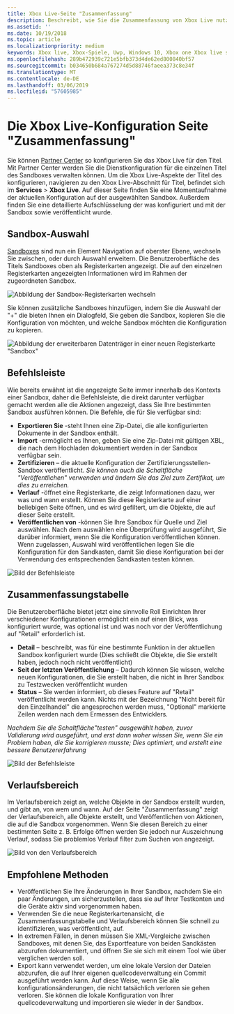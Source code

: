 ```yaml
---
title: Xbox Live-Seite "Zusammenfassung"
description: Beschreibt, wie Sie die Zusammenfassung von Xbox Live nutzen können
ms.assetid: ''
ms.date: 10/19/2018
ms.topic: article
ms.localizationpriority: medium
keywords: Xbox live, Xbox-Spiele, Uwp, Windows 10, Xbox one Xbox live summary, Zusammenfassung, veröffentlichen, Xbox live-Verlauf "," Befehlsleiste "," Registerkarte "Verlauf" "," Zusammenfassungstabelle
ms.openlocfilehash: 289b472939c721e5bfb373d4de62ed800840bf57
ms.sourcegitcommit: b034650b684a767274d5d88746faeea373c8e34f
ms.translationtype: MT
ms.contentlocale: de-DE
ms.lasthandoff: 03/06/2019
ms.locfileid: "57605985"
---
```

# <a name="the-xbox-live-configuration-summary-page"></a>Die Xbox Live-Konfiguration Seite "Zusammenfassung"

Sie können [Partner Center](https://developer.microsoft.com/dashboard) so konfigurieren Sie das Xbox Live für den Titel. Mit Partner Center werden Sie die Dienstkonfiguration für die einzelnen Titel des Sandboxes verwalten können.
Um die Xbox Live-Aspekte der Titel des konfigurieren, navigieren zu den Xbox Live-Abschnitt für Titel, befindet sich im **Services** > **Xbox Live**. Auf dieser Seite finden Sie eine Momentaufnahme der aktuellen Konfiguration auf der ausgewählten Sandbox. Außerdem finden Sie eine detaillierte Aufschlüsselung der was konfiguriert und mit der Sandbox sowie veröffentlicht wurde.

## <a name="sandbox-selector"></a>Sandbox-Auswahl

 [Sandboxes](../../xbox-live-sandboxes.md) sind nun ein Element Navigation auf oberster Ebene, wechseln Sie zwischen, oder durch Auswahl erweitern. Die Benutzeroberfläche des Titels Sandboxes oben als Registerkarten angezeigt. Die auf den einzelnen Registerkarten angezeigten Informationen wird im Rahmen der zugeordneten Sandbox.  

![Abbildung der Sandbox-Registerkarten wechseln](../../images/summary/sandbox-tabs1.gif)

 Sie können zusätzliche Sandboxes hinzufügen, indem Sie die Auswahl der "+" die bieten Ihnen ein Dialogfeld, Sie geben die Sandbox, kopieren Sie die Konfiguration von möchten, und welche Sandbox möchten die Konfiguration zu kopieren.  

 ![Abbildung der erweiterbaren Datenträger in einer neuen Registerkarte "Sandbox"](../../images/summary/sandbox-tabs2.gif)

## <a name="command-bar"></a>Befehlsleiste

Wie bereits erwähnt ist die angezeigte Seite immer innerhalb des Kontexts einer Sandbox, daher die Befehlsleiste, die direkt darunter verfügbar gemacht werden alle die Aktionen angezeigt, dass Sie Ihre bestimmten Sandbox ausführen können. Die Befehle, die für Sie verfügbar sind:  

* **Exportieren Sie** -steht Ihnen eine Zip-Datei, die alle konfigurierten Dokumente in der Sandbox enthält.
* **Import** -ermöglicht es Ihnen, geben Sie eine Zip-Datei mit gültigen XBL, die nach dem Hochladen dokumentiert werden in der Sandbox verfügbar sein.
* **Zertifizieren** – die aktuelle Konfiguration der Zertifizierungsstellen-Sandbox veröffentlicht.  *Sie können auch die Schaltfläche "Veröffentlichen" verwenden und ändern Sie das Ziel zum Zertifikat, um dies zu erreichen.*
* **Verlauf** -öffnet eine Registerkarte, die zeigt Informationen dazu, wer was und wann erstellt. Können Sie diese Registerkarte auf einer beliebigen Seite öffnen, und es wird gefiltert, um die Objekte, die auf dieser Seite erstellt.
* **Veröffentlichen von** -können Sie Ihre Sandbox für Quelle und Ziel auswählen. Nach dem auswählen eine Überprüfung wird ausgeführt, Sie darüber informiert, wenn Sie die Konfiguration veröffentlichen können. Wenn zugelassen, Auswahl wird veröffentlichen legen Sie die Konfiguration für den Sandkasten, damit Sie diese Konfiguration bei der Verwendung des entsprechenden Sandkasten testen können.  
  
  
![Bild der Befehlsleiste](../../images/summary/command-bar.png)  

## <a name="summary-table"></a>Zusammenfassungstabelle

Die Benutzeroberfläche bietet jetzt eine sinnvolle Roll Einrichten Ihrer verschiedener Konfigurationen ermöglicht ein auf einen Blick, was konfiguriert wurde, was optional ist und was noch vor der Veröffentlichung auf "Retail" erforderlich ist.  

* **Detail** – beschreibt, was für eine bestimmte Funktion in der aktuellen Sandbox konfiguriert wurde (Dies schließt die Objekte, die Sie erstellt haben, jedoch noch nicht veröffentlicht)
* **Seit der letzten Veröffentlichung** – Dadurch können Sie wissen, welche neuen Konfigurationen, die Sie erstellt haben, die nicht in Ihrer Sandbox zu Testzwecken veröffentlicht wurden
* **Status** – Sie werden informiert, ob dieses Feature auf "Retail" veröffentlicht werden kann. Nichts mit der Bezeichnung "Nicht bereit für den Einzelhandel" die angesprochen werden muss, "Optional" markierte Zeilen werden nach dem Ermessen des Entwicklers.

*Nachdem Sie die Schaltfläche"testen" ausgewählt haben, zuvor Validierung wird ausgeführt, und erst dann woher wissen Sie, wenn Sie ein Problem haben, die Sie korrigieren musste; Dies optimiert, und erstellt eine bessere Benutzererfahrung*  
  
![Bild der Befehlsleiste](../../images/summary/summary-table.png)  

## <a name="history-pane"></a>Verlaufsbereich

Im Verlaufsbereich zeigt an, welche Objekte in der Sandbox erstellt wurden, und gibt an, von wem und wann. Auf der Seite "Zusammenfassung" zeigt der Verlaufsbereich, alle Objekte erstellt, und Veröffentlichen von Aktionen, die auf die Sandbox vorgenommen. Wenn Sie diesen Bereich zu einer bestimmten Seite z. B. Erfolge öffnen werden Sie jedoch nur Auszeichnung Verlauf, sodass Sie problemlos Verlauf filter zum Suchen von angezeigt.  

![Bild von den Verlaufsbereich](../../images/summary/history.png)  

## <a name="best-practices"></a>Empfohlene Methoden

* Veröffentlichen Sie Ihre Änderungen in Ihrer Sandbox, nachdem Sie ein paar Änderungen, um sicherzustellen, dass sie auf Ihrer Testkonten und die Geräte aktiv sind vorgenommen haben.
* Verwenden Sie die neue Registerkartenansicht, die Zusammenfassungstabelle und Verlaufsbereich können Sie schnell zu identifizieren, was veröffentlicht, auf.
* In extremen Fällen, in denen müssen Sie XML-Vergleiche zwischen Sandboxes, mit denen Sie, das Exportfeature von beiden Sandkästen abzurufen dokumentiert, und öffnen Sie sie sich mit einem Tool wie über verglichen werden soll.
* Export kann verwendet werden, um eine lokale Version der Dateien abzurufen, die auf Ihrer eigenen quellcodeverwaltung ein Commit ausgeführt werden kann. Auf diese Weise, wenn Sie alle konfigurationsänderungen, die nicht tatsächlich verloren sie gehen verloren. Sie können die lokale Konfiguration von Ihrer quellcodeverwaltung und importieren sie wieder in der Sandbox.